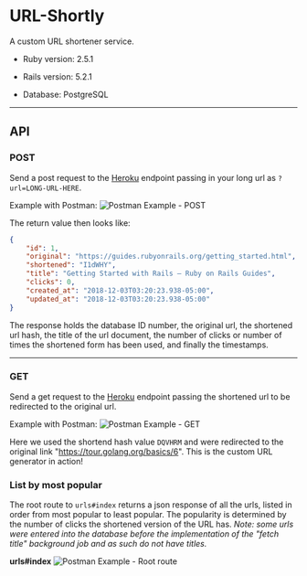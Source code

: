 # URL-Shortly

A custom URL shortener service.

* Ruby version: 2.5.1

* Rails version: 5.2.1

* Database: PostgreSQL

---

## API

### POST

Send a post request to the [Heroku](https://url-shortly.herokuapp.com/urls) endpoint passing in your long url as `?url=LONG-URL-HERE`.

Example with Postman:
![Postman Example - POST](https://i.imgur.com/pdY2se6.png)

The return value then looks like:

```json
{
    "id": 1,
    "original": "https://guides.rubyonrails.org/getting_started.html",
    "shortened": "I1dWHY",
    "title": "Getting Started with Rails — Ruby on Rails Guides",
    "clicks": 0,
    "created_at": "2018-12-03T03:20:23.938-05:00",
    "updated_at": "2018-12-03T03:20:23.938-05:00"
}
```

The response holds the database ID number, the original url, the shortened url hash, the title of the url document, the number of clicks or number of times the shortened form has been used, and finally the timestamps.

---

### GET

Send a get request to the [Heroku](https://url-shortly.herokuapp.com/) endpoint passing the shortened url to be redirected to the original url.

Example with Postman:
![Postman Example - GET](https://i.imgur.com/1tWFj9m.png)

Here we used the shortend hash value `DQVHRM` and were redirected to the original link "https://tour.golang.org/basics/6". This is the custom URL generator in action!

### List by most popular

The root route to `urls#index` returns a json response of all the urls, listed in order from most popular to least popular. The popularity is determined by the number of clicks the shortened version of the URL has. *Note: some urls were entered into the database before the implementation of the "fetch title" background job and as such do not have titles.*

**urls#index**
![Postman Example - Root route](https://i.imgur.com/HRGmJgA.png)

